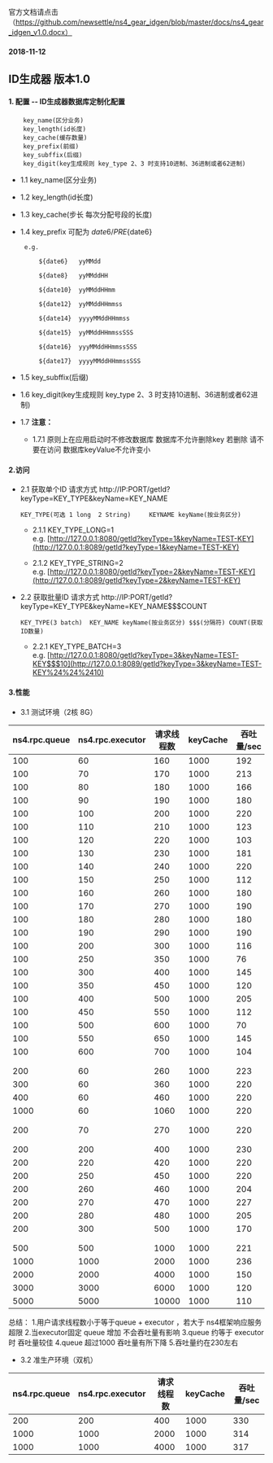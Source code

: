 官方文档请点击
（https://github.com/newsettle/ns4_gear_idgen/blob/master/docs/ns4_gear_idgen_v1.0.docx）

#### 2018-11-12
 ## ID生成器 版本1.0
 #### 1. 配置 -- ID生成器数据库定制化配置 
        
        key_name(区分业务) 
        key_length(id长度) 
        key_cache(缓存数量) 
        key_prefix(前缀) 
        key_subffix(后缀) 
        key_digit(key生成规则 key_type 2、3 时支持10进制、36进制或者62进制)
        
*  1.1 key_name(区分业务)
    
*  1.2 key_length(id长度) 
    
*  1.3 key_cache(步长 每次分配号段的长度) 
    
*  1.4 key_prefix 可配为 ${date6} / PRE${date6}
    
        e.g. 
         
            ${date6}   yyMMdd
        
            ${date8}   yyMMddHH
        
            ${date10}  yyMMddHHmm
        
            ${date12}  yyMMddHHmmss
        
            ${date14}  yyyyMMddHHmmss
        
            ${date15}  yyMMddHHmmssSSS
        
            ${date16}  yyyMMddHHmmssSSS
        
            ${date17}  yyyyMMddHHmmssSSS
    
*  1.5 key_subffix(后缀) 
    
*  1.6 key_digit(key生成规则 key_type 2、3 时支持10进制、36进制或者62进制)
    
*  1.7 **注意：**   
    *  1.7.1 原则上在应用启动时不修改数据库
          数据库不允许删除key 若删除 请不要在访问
          数据库keyValue不允许变小
            
     
    
 #### 2.访问

*   2.1 获取单个ID 请求方式 http://IP:PORT/getId?keyType=KEY_TYPE&keyName=KEY_NAME    
     
        KEY_TYPE(可选 1 long  2 String)     KEYNAME keyName(按业务区分)
    
    *   2.1.1 KEY_TYPE_LONG=1    
    e.g.   [http://127.0.0.1:8080/getId?keyType=1&keyName=TEST-KEY](http://127.0.0.1:8089/getId?keyType=1&keyName=TEST-KEY)
       
    *   2.1.2 KEY_TYPE_STRING=2  
    e.g.   [http://127.0.0.1:8080/getId?keyType=2&keyName=TEST-KEY](http://127.0.0.1:8089/getId?keyType=2&keyName=TEST-KEY)
         
*   2.2 获取批量ID 请求方式 http://IP:PORT/getId?keyType=KEY_TYPE&keyName=KEY_NAME$$$COUNT  

        KEY_TYPE(3 batch)  KEY_NAME keyName(按业务区分) $$$(分隔符) COUNT(获取ID数量)
    
    *   2.2.1 KEY_TYPE_BATCH=3  
    e.g.   [http://127.0.0.1:8080/getId?keyType=3&keyName=TEST-KEY$$$10](http://127.0.0.1:8089/getId?keyType=3&keyName=TEST-KEY%24%24%2410)
      
 #### 3.性能

*   3.1 测试环境（2核 8G）
    
| ns4.rpc.queue | ns4.rpc.executor| 请求线程数 | keyCache | 吞吐量/sec  | 
|---------------|-----------------|----------|----------|---------|
| 100           | 60              | 160      | 1000     | 192     |
| 100           | 70              | 170      | 1000     | 213     |
| 100           | 80              | 180      | 1000     | 166     |
| 100           | 90              | 190      | 1000     | 180     |
| 100           | 100             | 200      | 1000     | 220     |
| 100           | 110             | 210      | 1000     | 123     | 
| 100           | 120             | 220      | 1000     | 103     | 
| 100           | 130             | 230      | 1000     | 181     | 
| 100           | 140             | 240      | 1000     | 220     | 
| 100           | 150             | 250      | 1000     | 112     | 
| 100           | 160             | 260      | 1000     | 180     | 
| 100           | 170             | 270      | 1000     | 190     | 
| 100           | 180             | 280      | 1000     | 180     | 
| 100           | 190             | 290      | 1000     | 190     | 
| 100           | 200             | 300      | 1000     | 116     | 
| 100           | 250             | 350      | 1000     | 76      | 
| 100           | 300             | 400      | 1000     | 145     | 
| 100           | 350             | 450      | 1000     | 120     | 
| 100           | 400             | 500      | 1000     | 205     | 
| 100           | 450             | 550      | 1000     | 112     | 
| 100           | 500             | 600      | 1000     | 70      | 
| 100           | 550             | 650      | 1000     | 145     | 
| 100           | 600             | 700      | 1000     | 104     | 
|               |                 |          |          |         | 
|               |                 |          |          |         | 
| 200           | 60              | 260      | 1000     | 223     |
| 300           | 60              | 360      | 1000     | 220     |
| 400           | 60              | 460      | 1000     | 220     |
| 1000          | 60              | 1060     | 1000     | 220     |
|               |                 |          |          |         |
|               |                 |          |          |         |
| 200           | 70              | 270      | 1000     | 220     |
|               |                 |          |          |         |
|               |                 |          |          |         |
| 200           | 200             | 400      | 1000     | 230     |
| 200           | 220             | 420      | 1000     | 220     |
| 200           | 250             | 450      | 1000     | 220     |
| 200           | 260             | 460      | 1000     | 204     |
| 200           | 270             | 470      | 1000     | 227     | 
| 200           | 280             | 480      | 1000     | 205     | 
| 200           | 300             | 500      | 1000     | 170     | 
|               |                 |          |          |         |
|               |                 |          |          |         |
| 500           | 500             | 1000     | 1000     | 221     |
| 1000          | 1000            | 2000     | 1000     | 236     |
| 2000          | 2000            | 4000     | 1000     | 150     |
| 3000          | 3000            | 6000     | 1000     | 120     |
| 5000          | 5000            | 10000    | 1000     | 110     |

总结：
    1.用户请求线程数小于等于queue + executor ，若大于 ns4框架响应服务超限
    2.当executor固定 queue 增加 不会吞吐量有影响
    3.queue 约等于 executor时 吞吐量较佳
    4.queue 超过1000 吞吐量有所下降
    5.吞吐量约在230左右
    
*   3.2 准生产环境（双机）
    
| ns4.rpc.queue | ns4.rpc.executor| 请求线程数 | keyCache | 吞吐量/sec  | 
|---------------|-----------------|----------|----------|---------|
| 200           | 200             | 400      | 1000     | 330     |
| 1000          | 1000            | 2000     | 1000     | 314     |
| 1000          | 1000            | 4000     | 1000     | 317     |
